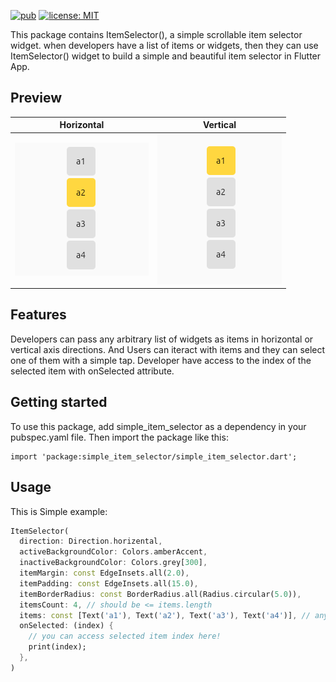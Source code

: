 <!--
This README describes the package. If you publish this package to pub.dev,
this README's contents appear on the landing page for your package.

For information about how to write a good package README, see the guide for
[writing package pages](https://dart.dev/guides/libraries/writing-package-pages).

For general information about developing packages, see the Dart guide for
[creating packages](https://dart.dev/guides/libraries/create-library-packages)
and the Flutter guide for
[developing packages and plugins](https://flutter.dev/developing-packages).
-->
[![pub](https://img.shields.io/pub/v/simple_item_selector.svg)](https://pub.dev/packages/simple_item_selector)
[![license: MIT](https://img.shields.io/badge/license-MIT-yellow.svg)](https://opensource.org/licenses/MIT)

This package contains ItemSelector(), a simple scrollable item selector widget. when developers have a list of items or widgets, then they can use ItemSelector() widget to build a simple and beautiful item selector in Flutter App. 

## Preview

| Horizontal | Vertical |
|:---:|:---:|
| ![Horizontal](https://github.com/hosseinvejdani/simple_item_selector/blob/master/doc/images/horizontal.png "Horizontal") | ![Vertical](https://github.com/hosseinvejdani/simple_item_selector/blob/master/doc/images/vertical.png "Vertical") |

## Features
Developers can pass any arbitrary list of widgets as items in horizontal or vertical axis directions. And Users can iteract with items and they can select one of them with a simple tap. Developer have access to the index of the selected item with onSelected attribute.

## Getting started

To use this package, add simple_item_selector as a dependency in your pubspec.yaml file. Then import the package like this:
```
import 'package:simple_item_selector/simple_item_selector.dart';
```

## Usage
This is Simple example:

```dart
ItemSelector(
  direction: Direction.horizental,
  activeBackgroundColor: Colors.amberAccent,
  inactiveBackgroundColor: Colors.grey[300],
  itemMargin: const EdgeInsets.all(2.0),
  itemPadding: const EdgeInsets.all(15.0),
  itemBorderRadius: const BorderRadius.all(Radius.circular(5.0)),
  itemsCount: 4, // should be <= items.length
  items: const [Text('a1'), Text('a2'), Text('a3'), Text('a4')], // any arbitrary widget list
  onSelected: (index) {
    // you can access selected item index here!
    print(index);
  },
)
```
